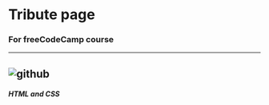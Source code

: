# Tribute page
### For freeCodeCamp course
---
![github](https://user-images.githubusercontent.com/89069692/146733652-025e80a7-c26f-4f79-81ac-f3bd44a31f9a.png)
---
##### HTML and CSS
